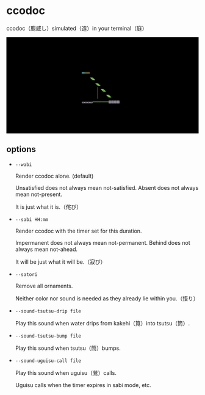# ccodoc

ccodoc（鹿威し）simulated（造）in your terminal（庭）

<div align="center">
  <img src="./assets/ccodoc.png" alt="ccodoc" align="center" width="640"/>
</div>

## options

- `--wabi`

    Render ccodoc alone. (default)

    Unsatisfied does not always mean not-satisfied. Absent does not always mean not-present.

    It is just what it is.（侘び）

- `--sabi HH:mm`

    Render ccodoc with the timer set for this duration.

    Impermanent does not always mean not-permanent. Behind does not always mean not-ahead.

    It will be just what it will be.（寂び）

- `--satori`

    Remove all ornaments.

    Neither color nor sound is needed as they already lie within you.（悟り）

- `--sound-tsutsu-drip file`

    Play this sound when water drips from kakehi（筧）into tsutsu（筒）.

- `--sound-tsutsu-bump file`

    Play this sound when tsutsu（筒）bumps.

- `--sound-uguisu-call file`

    Play this sound when uguisu（鶯）calls.

    Uguisu calls when the timer expires in sabi mode, etc.
